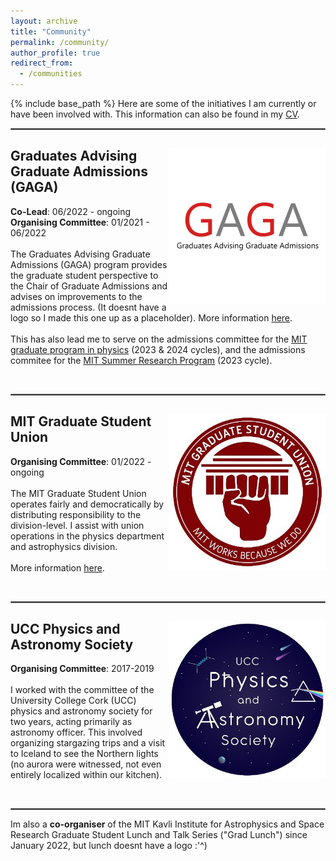 ```yaml
---
layout: archive
title: "Community"
permalink: /community/
author_profile: true
redirect_from:
  - /communities
---
```


{% include base_path %}
Here are some of the initiatives I am currently or have been involved with. This information can also be found in my <a target="_blank" href="/files/CV.pdf" target="_blank">CV</a>.


<hr style="border:1px solid gray">

<div style="clear: both;">
  <div style="float: right; margin-right 1em;">
    <img src="/images/gaga.png" alt="GAGA" width="250" height="250">
  </div>
  <div>
    <h2>Graduates Advising Graduate Admissions (GAGA)</h2>
    <p> <strong>Co-Lead</strong>: 06/2022 - ongoing<br>
        <strong>Organising Committee</strong>: 01/2021 - 06/2022<br><br>
        The Graduates Advising Graduate Admissions (GAGA) program provides the graduate student perspective to the Chair of Graduate Admissions and advises on improvements to the admissions process. (It doesnt have a logo so I made this one up as a placeholder). More information <a target="_blank" href="https://physics-gsc.scripts.mit.edu/home/gaga/">here</a>. 
        <br><br>This has also lead me to serve on the admissions committee for the <a target="_blank" href="https://physics.mit.edu/academic-programs/graduate-students/graduate-admissions/">MIT graduate program in physics</a> (2023 & 2024 cycles), and the admissions commitee for the <a target="_blank" href="https://oge.mit.edu/msrp/">MIT Summer Research Program</a> (2023 cycle).
        </p>
  </div>
</div>

<br clear="left"/>

<hr style="border:1px solid gray">

<div style="clear: both;">
  <div style="float: right; margin-right 1em;">
    <img src="/images/gsu.jpg" alt="MIT GSU" width="250" height="250">
  </div>
  <div>
    <h2>MIT Graduate Student Union</h2>
    <p> <strong>Organising Committee</strong>: 01/2022 - ongoing<br><br>
        The MIT Graduate Student Union operates fairly and democratically by distributing responsibility to the division-level. I assist with union operations in the physics department and astrophysics division.
        <br><br>More information <a target="_blank" href="https://mitgsu.org/">here</a>.
        </p>
  </div>
</div>

<br clear="left"/>

<hr style="border:1px solid gray">

<div style="clear: both;">
  <div style="float: right; margin-right 1em;">
    <img src="/images/physsoc.jpg" alt="UCC Physics Society" width="250" height="250">
  </div>
  <div>
    <h2>UCC Physics and Astronomy Society</h2>
    <p> <strong>Organising Committee</strong>: 2017-2019<br><br>
        I worked with the committee of the University College Cork (UCC) physics and astronomy society for two years, acting primarily as astronomy officer. This involved organizing stargazing trips and a visit to Iceland to see the Northern lights (no aurora were witnessed, not even entirely localized within our kitchen).</p>
  </div>
</div>

<br clear="left"/>

<hr style="border:1px solid gray">

Im also a **co-organiser** of the MIT Kavli Institute for Astrophysics and Space Research Graduate Student Lunch and Talk Series ("Grad Lunch") since January 2022, but lunch doesnt have a logo :'^)